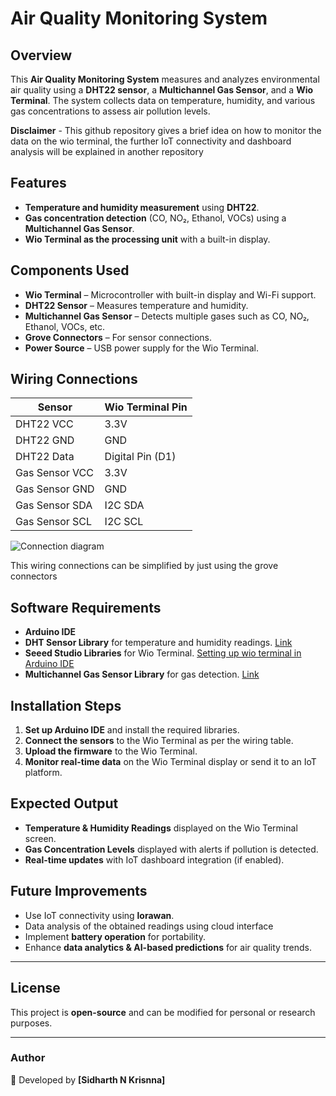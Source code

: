 # Air Quality Monitoring System  

## Overview  
This **Air Quality Monitoring System** measures and analyzes environmental air quality using a **DHT22 sensor**, a **Multichannel Gas Sensor**, and a **Wio Terminal**. The system collects data on temperature, humidity, and various gas concentrations to assess air pollution levels. 

**Disclaimer** - This github repository gives a brief idea on how to monitor the data on the wio terminal, the further IoT connectivity and dashboard analysis will be explained in another repository

## Features  
- **Temperature and humidity measurement** using **DHT22**.  
- **Gas concentration detection** (CO, NO₂, Ethanol, VOCs) using a **Multichannel Gas Sensor**.  
- **Wio Terminal as the processing unit** with a built-in display.  

## Components Used  
- **Wio Terminal** – Microcontroller with built-in display and Wi-Fi support.  
- **DHT22 Sensor** – Measures temperature and humidity.  
- **Multichannel Gas Sensor** – Detects multiple gases such as CO, NO₂, Ethanol, VOCs, etc.  
- **Grove Connectors** – For sensor connections.  
- **Power Source** – USB power supply for the Wio Terminal.  

## Wiring Connections  

| Sensor  | Wio Terminal Pin |
|---------|-----------------|
| DHT22 VCC  | 3.3V  |
| DHT22 GND  | GND  |
| DHT22 Data | Digital Pin (D1) |
| Gas Sensor VCC  | 3.3V |
| Gas Sensor GND  | GND |
| Gas Sensor SDA  | I2C SDA  |
| Gas Sensor SCL  | I2C SCL  |

![Connection diagram](https://github.com/user-attachments/assets/b7ba6670-3ae7-4e2c-b18b-1804b240b8db)
           
This wiring connections can be simplified by just using the grove connectors


## Software Requirements  
- **Arduino IDE**  
- **DHT Sensor Library** for temperature and humidity readings. [Link](https://github.com/Seeed-Studio/Grove_Temperature_And_Humidity_Sensor)
- **Seeed Studio Libraries** for Wio Terminal. [Setting up wio terminal in Arduino IDE](https://wiki.seeedstudio.com/Wio-Terminal-Getting-Started/)
- **Multichannel Gas Sensor Library** for gas detection. [Link](https://github.com/Seeed-Studio/Seeed_Multichannel_Gas_Sensor/archive/master.zip)

## Installation Steps  
1. **Set up Arduino IDE** and install the required libraries.  
2. **Connect the sensors** to the Wio Terminal as per the wiring table.  
3. **Upload the firmware** to the Wio Terminal.  
4. **Monitor real-time data** on the Wio Terminal display or send it to an IoT platform.  


## Expected Output  
- **Temperature & Humidity Readings** displayed on the Wio Terminal screen.  
- **Gas Concentration Levels** displayed with alerts if pollution is detected.  
- **Real-time updates** with IoT dashboard integration (if enabled).  

## Future Improvements  
- Use IoT connectivity using **lorawan**.
- Data analysis of the obtained readings using cloud interface 
- Implement **battery operation** for portability.  
- Enhance **data analytics & AI-based predictions** for air quality trends.

---

## License  
This project is **open-source** and can be modified for personal or research purposes.  

---

### Author  
📌 Developed by **[Sidharth N Krisnna]**  

